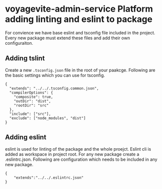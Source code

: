 # voyagevite-admin-service Platform adding linting and eslint to package

For convience we have base eslint and tsconfig file included in the project. Every new package must extend these files and add their own configuraiton. 

## Adding tslint

Create a new `.tsconfig.json` file in the root of your paakcge. Following are the basic settings which you can use for tsconfig.

```
{
  "extends": "../../.tsconfig.common.json",
  "compilerOptions": {
    "composite": true,
    "outDir": "dist",
    "rootDir": "src"
  },
  "include": ["src"],
  "exclude": ["node_modules", "dist"]
}
```

## Adding eslint

eslint is used for linting of the package and the whole proejct. Eslint cli is added as workspace in project root. For any new package create a .eslintrc.json. Following are configuration which needs to be included in any new package. 

```
{
    "extends":"../../.eslintrc.json"
}
```
